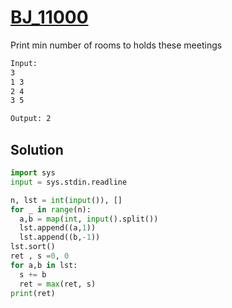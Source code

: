 # [BJ_11000](https://acmicpc.net/problem/11000)

Print min number of rooms to holds these meetings

```txt
Input:
3
1 3
2 4
3 5

Output: 2
```

## Solution

```py
import sys
input = sys.stdin.readline

n, lst = int(input()), []
for _ in range(n):
  a,b = map(int, input().split())
  lst.append((a,1))
  lst.append((b,-1))
lst.sort()
ret , s =0, 0
for a,b in lst:
  s += b
  ret = max(ret, s)
print(ret)
```
